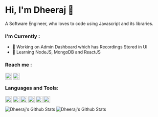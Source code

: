 # Hi, I'm Dheeraj 👋
A Software Engineer, who loves to code using Javascript and its libraries.

### I'm Currently :
- 🔭 Working on Admin Dashboard which has Recordings Stored in UI
- 🌱 Learning NodeJS, MongoDB and ReactJS

### Reach me :
<a href="https://www.linkedin.com/in/dheeraj-gumudavelli/">
<img align="left" alt="Dheeraj G | LinkedIn" width="22px" src="https://cdn.jsdelivr.net/npm/simple-icons@v3/icons/linkedin.svg" />
</a>

<a href="https://twitter.com/Dheeraj37086597">
<img align="left" alt="Dheeraj G | Twitter" width="22px" src="https://cdn.jsdelivr.net/npm/simple-icons@v3/icons/twitter.svg" />
</a>

<br>

### Languages and Tools:
<img align="left" alt="Vs Code" height = "22px" src="https://upload.wikimedia.org/wikipedia/commons/f/f3/Visual_Studio_Code_0.10.1_icon.png">
<img align="left" alt="Nodejs" height = "22px" src="https://upload.wikimedia.org/wikipedia/commons/6/67/NodeJS.png">
<img align="left" alt="ReactJs" height = "22px" src="https://upload.wikimedia.org/wikipedia/commons/e/e0/React.png">
<img align="left" alt="MongoDB" height = "22px" src="https://upload.wikimedia.org/wikipedia/commons/9/93/MongoDB_Logo.svg">
<img align="left" alt="HTML5" height = "22px" src="https://upload.wikimedia.org/wikipedia/commons/6/61/HTML5_logo_and_wordmark.svg">
<img align="left" alt="CSS3" height = "22px" src="https://upload.wikimedia.org/wikipedia/commons/d/d5/CSS3_logo_and_wordmark.svg">
<br> <br>

<img align="left" alt="Dheeraj's Github Stats" src="https://github-readme-stats.codestackr.vercel.app/api?username=dheeraj-95&show_icons=true&hide_border=true&theme=radical"/>
<img align="left" alt="Dheeraj's Github Stats" src="https://github-readme-stats.vercel.app/api/top-langs/?username=dheeraj-95&layout=compact" />
